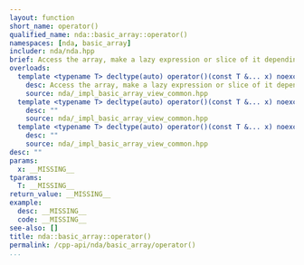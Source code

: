 ```yaml
---
layout: function
short_name: operator()
qualified_name: nda::basic_array::operator()
namespaces: [nda, basic_array]
includer: nda/nda.hpp
brief: Access the array, make a lazy expression or slice of it depending on the arguments
overloads:
  template <typename T> decltype(auto) operator()(const T &... x) noexcept(has_no_boundcheck) const &:
    desc: Access the array, make a lazy expression or slice of it depending on the arguments
    source: nda/_impl_basic_array_view_common.hpp
  template <typename T> decltype(auto) operator()(const T &... x) noexcept(has_no_boundcheck) &:
    desc: ""
    source: nda/_impl_basic_array_view_common.hpp
  template <typename T> decltype(auto) operator()(const T &... x) noexcept(has_no_boundcheck) &&:
    desc: ""
    source: nda/_impl_basic_array_view_common.hpp
desc: ""
params:
  x: __MISSING__
tparams:
  T: __MISSING__
return_value: __MISSING__
example:
  desc: __MISSING__
  code: __MISSING__
see-also: []
title: nda::basic_array::operator()
permalink: /cpp-api/nda/basic_array/operator()
...
```


